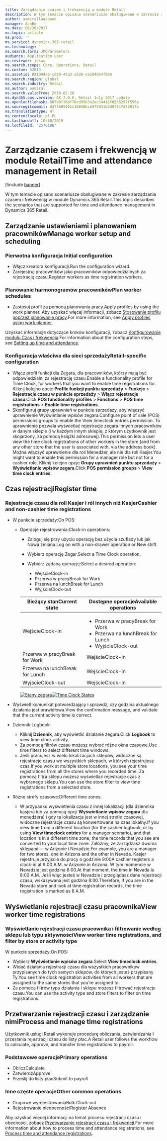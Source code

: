 ```yaml
---
title: Zarządzanie czasem i frekwencją w module Retail
description: W tym temacie opisano scenariusze obsługiwane w zakresie zarządzania czasem i frekwencją w module Dynamics 365 Retail.
author: aamirallaqaband
manager: AnnBe
ms.date: 06/20/2017
ms.topic: article
ms.prod: ''
ms.service: dynamics-365-retail
ms.technology: ''
ms.search.form: JMGParameters
audience: Application User
ms.reviewer: josaw
ms.search.scope: Core, Operations, Retail
ms.custom: 62813
ms.assetid: 821994a6-cd29-45a3-a526-ce204064f080
ms.search.region: global
ms.search.industry: Retail
ms.author: aamiral
ms.search.validFrom: 2016-02-28
ms.dyn365.ops.version: AX 7.0.0, Retail July 2017 update
ms.openlocfilehash: 887b0ff8bf78cd99b3a2ec34416f0265297f556a
ms.sourcegitcommit: d37fb09101c30858bcb975931b3d8f947d72017b
ms.translationtype: HT
ms.contentlocale: pl-PL
ms.lasthandoff: 10/10/2019
ms.locfileid: "2570106"
---
```

# <a name="time-and-attendance-management-in-retail"></a><span data-ttu-id="e289e-103">Zarządzanie czasem i frekwencją w module Retail</span><span class="sxs-lookup"><span data-stu-id="e289e-103">Time and attendance management in Retail</span></span>

[!include [banner](includes/banner.md)]

<span data-ttu-id="e289e-104">W tym temacie opisano scenariusze obsługiwane w zakresie zarządzania czasem i frekwencją w module Dynamics 365 Retail.</span><span class="sxs-lookup"><span data-stu-id="e289e-104">This topic describes the scenarios that are supported for time and attendance management in Dynamics 365 Retail.</span></span>

## <a name="manage-worker-setup-and-scheduling"></a><span data-ttu-id="e289e-105">Zarządzanie ustawieniami i planowaniem pracowników</span><span class="sxs-lookup"><span data-stu-id="e289e-105">Manage worker setup and scheduling</span></span>

### <a name="initial-configuration"></a><span data-ttu-id="e289e-106">Pierwotna konfiguracja </span><span class="sxs-lookup"><span data-stu-id="e289e-106">Initial configuration</span></span>

- <span data-ttu-id="e289e-107">Włącz kreatora konfiguracji.</span><span class="sxs-lookup"><span data-stu-id="e289e-107">Run the configuration wizard.</span></span>
- <span data-ttu-id="e289e-108">Zarejestruj pracowników jako pracowników odpowiedzialnych za rejestrację czasu.</span><span class="sxs-lookup"><span data-stu-id="e289e-108">Register workers as time registration workers.</span></span>

### <a name="plan-worker-schedules"></a><span data-ttu-id="e289e-109">Planowanie harmonogramów pracowników</span><span class="sxs-lookup"><span data-stu-id="e289e-109">Plan worker schedules</span></span>

- <span data-ttu-id="e289e-110">Zastosuj profil za pomocą planowania pracy.</span><span class="sxs-lookup"><span data-stu-id="e289e-110">Apply profiles by using the work planner.</span></span> <span data-ttu-id="e289e-111">Aby uzyskać więcej informacji, zobacz [Stosowanie profilu poprzez planowanie pracy](https://technet.microsoft.com/library/aa551234.aspx).</span><span class="sxs-lookup"><span data-stu-id="e289e-111">For more information, see [Apply profiles using work planner](https://technet.microsoft.com/library/aa551234.aspx).</span></span>

<span data-ttu-id="e289e-112">Uzyskać informacje dotyczące kroków konfiguracji, zobacz [Konfigurowanie modułu Czas i frekwencja](https://technet.microsoft.com/library/aa496971.aspx).</span><span class="sxs-lookup"><span data-stu-id="e289e-112">For information about the configuration steps, see [Setting up time and attendance](https://technet.microsoft.com/library/aa496971.aspx).</span></span>

### <a name="retail-specific-configuration"></a><span data-ttu-id="e289e-113">Konfiguracja właściwa dla sieci sprzedaży</span><span class="sxs-lookup"><span data-stu-id="e289e-113">Retail-specific configuration</span></span>

- <span data-ttu-id="e289e-114">Włącz profil funkcji dla Zegara, dla pracowników, którzy mają być odpowiedzialni za rejestrację czasu.</span><span class="sxs-lookup"><span data-stu-id="e289e-114">Enable a functionality profile for Time Clock, for workers that you want to enable time registrations for.</span></span> <span data-ttu-id="e289e-115">Kliknij kolejno opcje **Profile funkcji punktu sprzedaży** &gt; **Funkcje** &gt; **Rejestracje czasu w punkcie sprzedaży** &gt; **Włącz rejestracje czasu**.</span><span class="sxs-lookup"><span data-stu-id="e289e-115">Click **POS functionality profiles** &gt; **Functions** &gt; **POS time registrations** &gt; **Enable time registrations**.</span></span>
- <span data-ttu-id="e289e-116">Skonfiguruj grupy uprawnień w punkcie sprzedaży, aby włączyć uprawnienie Wyświetlanie wpisów zegara.</span><span class="sxs-lookup"><span data-stu-id="e289e-116">Configure point of sale (POS) permissions groups to enable the View timeclock entries permission.</span></span> <span data-ttu-id="e289e-117">To uprawnienie pozwala wyświetlać rejestracje zegara innych pracowników w danym sklepie (i w każdym innym sklepie, z którym użytkownik jest skojarzony, za pomocą książki adresowej).</span><span class="sxs-lookup"><span data-stu-id="e289e-117">This permission lets a user view the time clock registrations of other workers in the store (and from any other store that the user is associated with, via the address book).</span></span> <span data-ttu-id="e289e-118">Można włączyć uprawnienie dla roli Menedżer, ale nie dla roli Kasjer.</span><span class="sxs-lookup"><span data-stu-id="e289e-118">You might want to enable this permission for a manager role but not for a cashier role.</span></span> <span data-ttu-id="e289e-119">Kliknij kolejno opcje **Grupy uprawnień punktu sprzedaży** &gt; **Wyświetlanie wpisów zegara**.</span><span class="sxs-lookup"><span data-stu-id="e289e-119">Click **POS permission groups** &gt; **View time clock entries**.</span></span>

## <a name="register-time"></a><span data-ttu-id="e289e-120">Czas rejestracji</span><span class="sxs-lookup"><span data-stu-id="e289e-120">Register time</span></span>

### <a name="cashier-and-non-cashier-time-registrations"></a><span data-ttu-id="e289e-121">Rejestracje czasu dla roli Kasjer i ról innych niż Kasjer</span><span class="sxs-lookup"><span data-stu-id="e289e-121">Cashier and non-cashier time registrations</span></span>

- <span data-ttu-id="e289e-122">W punkcie sprzedaży:</span><span class="sxs-lookup"><span data-stu-id="e289e-122">On POS:</span></span>

    - <span data-ttu-id="e289e-123">Operacje rejestrowania:</span><span class="sxs-lookup"><span data-stu-id="e289e-123">Clock-in operations:</span></span>

        - <span data-ttu-id="e289e-124">Zaloguj się przy użyciu operację bez użycia szuflady lub jak Nowa zmiana.</span><span class="sxs-lookup"><span data-stu-id="e289e-124">Log on with a non-drawer operation or New shift.</span></span>
        - <span data-ttu-id="e289e-125">Wybierz operację Zegar.</span><span class="sxs-lookup"><span data-stu-id="e289e-125">Select a Time Clock operation.</span></span>
        - <span data-ttu-id="e289e-126">Wybierz żądaną operację:</span><span class="sxs-lookup"><span data-stu-id="e289e-126">Select a desired operation:</span></span>

            - <span data-ttu-id="e289e-127">Wejście</span><span class="sxs-lookup"><span data-stu-id="e289e-127">Clock-in</span></span>
            - <span data-ttu-id="e289e-128">Przerwa w pracy</span><span class="sxs-lookup"><span data-stu-id="e289e-128">Break for Work</span></span>
            - <span data-ttu-id="e289e-129">Przerwa na lunch</span><span class="sxs-lookup"><span data-stu-id="e289e-129">Break for Lunch</span></span>
            - <span data-ttu-id="e289e-130">Wyjście</span><span class="sxs-lookup"><span data-stu-id="e289e-130">Clock-out</span></span>

        <table>
        <thead>
        <tr>
        <th><span data-ttu-id="e289e-131">Bieżący stan</span><span class="sxs-lookup"><span data-stu-id="e289e-131">Current state</span></span></th>
        <th><span data-ttu-id="e289e-132">Dostępne operacje</span><span class="sxs-lookup"><span data-stu-id="e289e-132">Available operations</span></span></th>
        </tr>
        </thead>
        <tbody>
        <tr>
        <td><span data-ttu-id="e289e-133">Wejście</span><span class="sxs-lookup"><span data-stu-id="e289e-133">Clock-in</span></span></td>
        <td>
        <ul>
        <li><span data-ttu-id="e289e-134">Przerwa w pracy</span><span class="sxs-lookup"><span data-stu-id="e289e-134">Break for Work</span></span></li>
        <li><span data-ttu-id="e289e-135">Przerwa na lunch</span><span class="sxs-lookup"><span data-stu-id="e289e-135">Break for Lunch</span></span></li>
        <li><span data-ttu-id="e289e-136">Wyjście</span><span class="sxs-lookup"><span data-stu-id="e289e-136">Clock-out</span></span></li>
        </ul>
        </td>
        </tr>
        <tr>
        <td><span data-ttu-id="e289e-137">Przerwa w pracy</span><span class="sxs-lookup"><span data-stu-id="e289e-137">Break for Work</span></span></td>
        <td><span data-ttu-id="e289e-138">Wejście</span><span class="sxs-lookup"><span data-stu-id="e289e-138">Clock-in</span></span></td>
        </tr>
        <tr>
        <td><span data-ttu-id="e289e-139">Przerwa na lunch</span><span class="sxs-lookup"><span data-stu-id="e289e-139">Break for Lunch</span></span></td>
        <td><span data-ttu-id="e289e-140">Wejście</span><span class="sxs-lookup"><span data-stu-id="e289e-140">Clock-in</span></span></td>
        </tr>
        <tr>
        <td><span data-ttu-id="e289e-141">Wyjście</span><span class="sxs-lookup"><span data-stu-id="e289e-141">Clock-out</span></span></td>
        <td><span data-ttu-id="e289e-142">Wejście</span><span class="sxs-lookup"><span data-stu-id="e289e-142">Clock-in</span></span></td>
        </tr>
        </tbody>
        </table>

        <span data-ttu-id="e289e-143">[![Stany zegara](./media/timeclockstates.png)](./media/timeclockstates.png)</span><span class="sxs-lookup"><span data-stu-id="e289e-143">[![Time Clock States](./media/timeclockstates.png)](./media/timeclockstates.png)</span></span>

- <span data-ttu-id="e289e-144">Wyświetl komunikat potwierdzający i sprawdź, czy godzina aktualnego działania jest prawidłowa.</span><span class="sxs-lookup"><span data-stu-id="e289e-144">View the confirmation message, and validate that the current activity time is correct.</span></span>
- <span data-ttu-id="e289e-145">Dziennik:</span><span class="sxs-lookup"><span data-stu-id="e289e-145">Logbook:</span></span>

    - <span data-ttu-id="e289e-146">Kliknij **Dziennik**, aby wyświetlić działanie zegara.</span><span class="sxs-lookup"><span data-stu-id="e289e-146">Click **Logbook** to view time clock activity.</span></span>
    - <span data-ttu-id="e289e-147">Za pomocą filtrów czasu możesz wybrać różne okna czasowe.</span><span class="sxs-lookup"><span data-stu-id="e289e-147">Use time filters to select different time windows.</span></span>
    - <span data-ttu-id="e289e-148">Jeśli pracujesz w wielu lokalizacjach sklepów, widoczne są rejestracje czasu we wszystkich sklepach, w których rejestrujesz czas.</span><span class="sxs-lookup"><span data-stu-id="e289e-148">If you work at multiple store locations, you see your time registrations from all the stores where you recorded time.</span></span> <span data-ttu-id="e289e-149">Za pomocą filtra sklepu możesz wyświetlać rejestracje czas z wybranego sklepu.</span><span class="sxs-lookup"><span data-stu-id="e289e-149">You can use the store filter to view time registrations from a selected store.</span></span>

- <span data-ttu-id="e289e-150">Różne strefy czasowe:</span><span class="sxs-lookup"><span data-stu-id="e289e-150">Different time zones:</span></span>

    - <span data-ttu-id="e289e-151">W przypadku wyświetlenia czasu z innej lokalizacji (dla dziennika kasjera lub za pomocą opcji **Wyświetlanie wpisów zegara** dla menedżera) i gdy ta lokalizacja jest w innej strefie czasowej, widoczne rejestracje czasu są konwertowane na czas lokalny.</span><span class="sxs-lookup"><span data-stu-id="e289e-151">If you view time from a different location (for the cashier logbook, or by using **View timeclock entries** for a manager scenario), and that location is in a different time zone, the time records that you see are converted to your local time zone.</span></span> <span data-ttu-id="e289e-152">Załóżmy, że zarządzasz dwoma sklepami — w Arizonie i Nevadzie.</span><span class="sxs-lookup"><span data-stu-id="e289e-152">For example, you are a manager for two stores, one in Arizona and the other in Nevada.</span></span> <span data-ttu-id="e289e-153">Kasjer rejestruje przyjście do pracy o godzinie 9:00</span><span class="sxs-lookup"><span data-stu-id="e289e-153">A cashier registers a clock-in at 9:00 A.M.</span></span> <span data-ttu-id="e289e-154">w Arizonie.</span><span class="sxs-lookup"><span data-stu-id="e289e-154">in Arizona.</span></span> <span data-ttu-id="e289e-155">W tym momencie w Nevadzie jest godzina 8:00.</span><span class="sxs-lookup"><span data-stu-id="e289e-155">At that moment, the time in Nevada is 8:00 A.M.</span></span> <span data-ttu-id="e289e-156">Jeśli więc jesteś w Nevadzie i przeglądasz dane rejestracji czasu, wskazywana jest godzina 8:00.</span><span class="sxs-lookup"><span data-stu-id="e289e-156">Therefore, if you are in the Nevada store and look at time registration records, the time registration is marked as 8 A.M.</span></span>

## <a name="view-worker-time-registrations"></a><span data-ttu-id="e289e-157">Wyświetlanie rejestracji czasu pracownika</span><span class="sxs-lookup"><span data-stu-id="e289e-157">View worker time registrations</span></span>

### <a name="view-worker-time-registrations-and-filter-by-store-or-activity-type"></a><span data-ttu-id="e289e-158">Wyświetlanie rejestracji czasu pracownika i filtrowanie według sklepu lub typu aktywności</span><span class="sxs-lookup"><span data-stu-id="e289e-158">View worker time registrations, and filter by store or activity type</span></span>

<span data-ttu-id="e289e-159">W punkcie sprzedaży:</span><span class="sxs-lookup"><span data-stu-id="e289e-159">On POS:</span></span>

- <span data-ttu-id="e289e-160">Wybierz **Wyświetlanie wpisów zegara**.</span><span class="sxs-lookup"><span data-stu-id="e289e-160">Select **View timeclock entries**.</span></span>
- <span data-ttu-id="e289e-161">Widać działania rejestracji czasu dla wszystkich pracowników przypisanych do tych samych sklepów, do których jesteś przypisany Ty.</span><span class="sxs-lookup"><span data-stu-id="e289e-161">You see time clock registration activities from all workers that are assigned to the same stores that you're assigned to.</span></span>
- <span data-ttu-id="e289e-162">Za pomocą filtrów typu działania i sklepu możesz filtrować rejestracje czasu.</span><span class="sxs-lookup"><span data-stu-id="e289e-162">You can use the activity type and store filters to filter on time registrations.</span></span>

## <a name="process-and-manage-time-registrations"></a><span data-ttu-id="e289e-163">Przetwarzanie rejestracji czasu i zarządzanie nimi</span><span class="sxs-lookup"><span data-stu-id="e289e-163">Process and manage time registrations</span></span>

<span data-ttu-id="e289e-164">Użytkownik usługi Retail wykonuje procedurę obliczania, zatwierdzania i przesłania rejestracji czasu do listy płac.</span><span class="sxs-lookup"><span data-stu-id="e289e-164">A Retail user follows the workflow to calculate, approve, and transfer time registrations to payroll.</span></span>

### <a name="primary-operations"></a><span data-ttu-id="e289e-165">Podstawowe operacje</span><span class="sxs-lookup"><span data-stu-id="e289e-165">Primary operations</span></span>

- <span data-ttu-id="e289e-166">Oblicz</span><span class="sxs-lookup"><span data-stu-id="e289e-166">Calculate</span></span>
- <span data-ttu-id="e289e-167">Zatwierdź</span><span class="sxs-lookup"><span data-stu-id="e289e-167">Approve</span></span>
- <span data-ttu-id="e289e-168">Prześlij do listy płac</span><span class="sxs-lookup"><span data-stu-id="e289e-168">Submit to payroll</span></span>

### <a name="other-common-operations"></a><span data-ttu-id="e289e-169">Inne częste operacje</span><span class="sxs-lookup"><span data-stu-id="e289e-169">Other common operations</span></span>

- <span data-ttu-id="e289e-170">Grupowe wyrejestrowania</span><span class="sxs-lookup"><span data-stu-id="e289e-170">Bulk Clock-out</span></span>
- <span data-ttu-id="e289e-171">Rejestrowanie nieobecności</span><span class="sxs-lookup"><span data-stu-id="e289e-171">Register Absence</span></span>

<span data-ttu-id="e289e-172">Aby uzyskać więcej informacji na temat procesu rejestracji czasu i obecności, zobacz [Przetwarzanie rejestracji czasu i frekwencji](https://technet.microsoft.com/library/aa573180.aspx).</span><span class="sxs-lookup"><span data-stu-id="e289e-172">For more information about how to process time and attendance registrations, see [Process time and attendance registrations](https://technet.microsoft.com/library/aa573180.aspx).</span></span>
